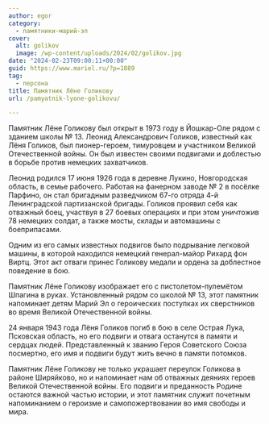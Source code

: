 ```yaml
---
author: egor
category:
  - памятники-марий-эл
cover:
  alt: golikov
  image: /wp-content/uploads/2024/02/golikov.jpg
date: "2024-02-23T09:00:11+00:00"
guid: https://www.mariel.ru/?p=1889
tag:
  - персона
title: Памятник Лёне Голикову
url: /pamyatnik-lyone-golikovu/

---
```

Памятник Лёне Голикову был открыт в 1973 году в Йошкар-Оле рядом с зданием школы № 13. Леонид Александрович Голиков, известный как Лёня Голиков, был пионер-героем, тимуровцем и участником Великой Отечественной войны. Он был известен своими подвигами и доблестью в борьбе против немецких захватчиков.

Леонид родился 17 июня 1926 года в деревне Лукино, Новгородская область, в семье рабочего. Работая на фанерном заводе № 2 в посёлке Парфино, он стал бригадным разведчиком 67-го отряда 4-й Ленинградской партизанской бригады. Голиков проявил себя как отважный боец, участвуя в 27 боевых операциях и при этом уничтожив 78 немецких солдат, а также мосты, склады и автомашины с боеприпасами.

Одним из его самых известных подвигов было подрывание легковой машины, в которой находился немецкий генерал-майор Рихард фон Виртц. Этот акт отваги принес Голикову медали и ордена за доблестное поведение в бою.

Памятник Лёне Голикову изображает его с пистолетом-пулемётом Шпагина в руках. Установленный рядом со школой № 13, этот памятник напоминает детям Марий Эл о героических поступках их сверстников  во время Великой Отечественной войны.

24 января 1943 года Лёня Голиков погиб в бою в селе Острая Лука, Псковская область, но его подвиги и отвага останутся в памяти и сердцах людей. Представленный к званию Героя Советского Союза посмертно, его имя и подвиги будут жить вечно в памяти потомков.

Памятник Лёне Голикову не только украшает переулок Голикова в районе Ширяйково, но и напоминает нам об отважных деяниях героев Великой Отечественной войны. Его подвиги и преданность Родине остаются важной частью истории, и этот памятник служит почетным напоминанием о героизме и самопожертвовании во имя свободы и мира.
